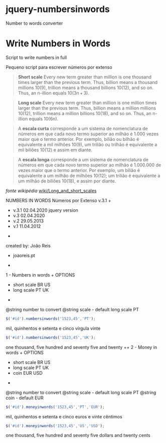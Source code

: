 # jquery-numbersinwords
Number to words converter

# Write Numbers in Words
Script to write numbers in full

Pequeno script para escrever números por extenso


> **Short scale**
> Every new term greater than million is one thousand times larger than the previous term. 
> Thus, billion means a thousand millions 10(9), trillion means a thousand billions 10(12), and so on. 
> Thus, an n-illion equals 10(3n + 3).

> **Long scale**
> Every new term greater than million is one million times larger than the previous term. 
> Thus, billion means a million millions 10(12), trillion means a million billions 10(18), and so on. 
> Thus, an n-illion equals 10(6n). 


> A **escala curta** corresponde a um sistema de nomenclatura de números em que cada novo termo superior ao milhão é 1.000 vezes maior que o termo anterior. 
> Por exemplo, bilião ou bilhão é equivalente a mil milhões 10(9), um trilião ou trilhão é equivalente a mil biliões 10(12) e assim em diante.

> A **escala longa** corresponde a um sistema de nomenclatura de números em que cada novo termo superior ao milhão é 1.000.000 de vezes maior que o termo anterior. 
> Por exemplo, um bilião é equivalente a um milhão de milhões 10(12); um trilião é equivalente a um milhão de biliões 10(18), e assim por diante.

*fonte wikipédia* [wiki/Long_and_short_scales](https://en.wikipedia.org/wiki/Long_and_short_scales)



NUMBERS IN WORDS
Números por Extenso v.3.1
+
- v.3.1  02.04.2020 jquery version
- v.3    02.04.2020
- v.2    29.05.2013
- v.1    11.04.2012
+
created by: João Reis
- joaoreis.pt
+
1 - Numbers in words
+
OPTIONS 
 - short scale    BR US
 - long scale     PT UK
+
 @string number to convert
 @string scale - default long scale PT

```javascript
$('#id').numbersinwords('1523,45','PT');
```
mil, quinhentos e setenta e cinco vírgula vinte
```javascript
$('#id').numbersinwords('1523,45','UK');
```
one thousand, five hundred and seventy five and twenty
++
2 - Money in words
+
OPTIONS 
 - short scale    BR US
 - long scale     PT UK
 - coin           EUR USD
+
 @string number to convert
 @string scale - default long scale PT
 @string coin  - default EUR

```javascript
$('#id').moneyinwords('1523,45','PT','EUR');
```
mil, quinhentos e setenta e cinco euros e vinte cêntimos

```javascript
$('#id').moneyinwords('1523,45','US','USD');
```
one thousand, five hundred and seventy five dollars and twenty cents
